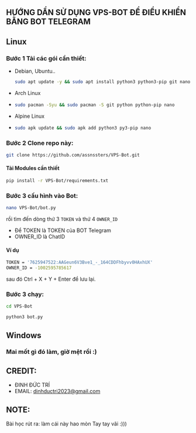 ## HƯỚNG DẨN SỬ DỤNG VPS-BOT ĐỂ ĐIỀU KHIỂN BẰNG BOT TELEGRAM


## Linux
### Bước 1 Tải các gói cần thiết:
 *  Debian, Ubuntu..
    ```bash
    sudo apt update -y && sudo apt install python3 python3-pip git nano -y
    ```
* Arch Linux
* 
  ```bash
  sudo pacman -Syu && sudo pacman -S git python python-pip nano
  ```
* Alpine Linux
* 
  ```bash
  sudo apk update && sudo apk add python3 py3-pip nano
  ```
  
### Bước 2 Clone repo này:

```bash
git clone https://github.com/assnssters/VPS-Bot.git
```
#### Tải Modules cần thiết

```bash
pip install -r VPS-Bot/requirements.txt
```
### Bước 3 cấu hình vào Bot:


```bash
nano VPS-Bot/bot.py
```


rồi tìm đến dòng thứ 3 `TOKEN` và thứ 4 `OWNER_ID`
* Để TOKEN là TOKEN của BOT Telegram
* OWNER_ID là ChatID
#### Ví dụ

```bash
TOKEN = '7625947522:AAGeun6V3Bve1_-_164CDDFhbyvv0HAxhUX'
OWNER_ID = -1002595785617
```

sau đó Ctrl + X + Y + Enter để lưu lại.
### Bước 3 chạy:

```bash
cd VPS-Bot
```

```bash
python3 bot.py
```

## Windows
### Mai mốt gì đó làm, giờ mệt rồi :)

 ## CREDIT:
 * ĐINH ĐỨC TRÍ
 * EMAIL: dinhductri2023@gmail.com
 ## NOTE:
 Bài học rút ra: làm cái này hao mòn Tay tay vãi :)))
